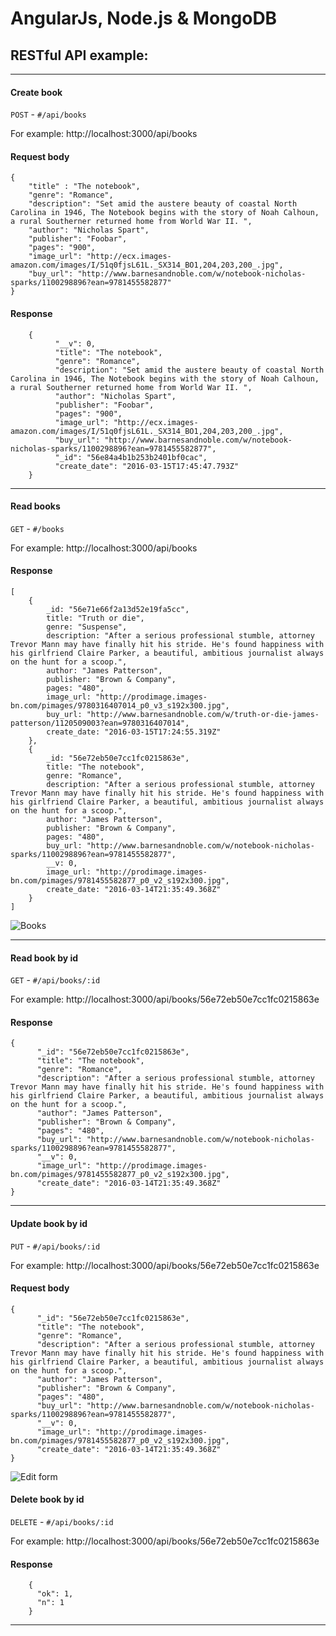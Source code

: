 # AngularJs,  Node.js & MongoDB 

## RESTful API example:

----------------------------------------------------------
#### Create book 

`POST`  - `#/api/books`

For example: http://localhost:3000/api/books

#### Request body
	{
	    "title" : "The notebook",
	    "genre": "Romance",
	    "description": "Set amid the austere beauty of coastal North Carolina in 1946, The Notebook begins with the story of Noah Calhoun, a rural Southerner returned home from World War II. ",
	    "author": "Nicholas Spart",
	    "publisher": "Foobar",
	    "pages": "900",
	    "image_url": "http://ecx.images-amazon.com/images/I/51q0fjsL61L._SX314_BO1,204,203,200_.jpg",
	    "buy_url": "http://www.barnesandnoble.com/w/notebook-nicholas-sparks/1100298896?ean=9781455582877"
	}
	
#### Response
		{
			  "__v": 0,
			  "title": "The notebook",
			  "genre": "Romance",
			  "description": "Set amid the austere beauty of coastal North Carolina in 1946, The Notebook begins with the story of Noah Calhoun, a rural Southerner returned home from World War II. ",
			  "author": "Nicholas Spart",
			  "publisher": "Foobar",
			  "pages": "900",
			  "image_url": "http://ecx.images-amazon.com/images/I/51q0fjsL61L._SX314_BO1,204,203,200_.jpg",
			  "buy_url": "http://www.barnesandnoble.com/w/notebook-nicholas-sparks/1100298896?ean=9781455582877",
			  "_id": "56e84a4b1b253b2401bf0cac",
			  "create_date": "2016-03-15T17:45:47.793Z"
		}
		
		
----------------------------------------------------------
#### Read books

`GET`  - `#/books`

For example: http://localhost:3000/api/books

#### Response

    [
	    {
		    _id: "56e71e66f2a13d52e19fa5cc",
		    title: "Truth or die",
		    genre: "Suspense",
		    description: "After a serious professional stumble, attorney Trevor Mann may have finally hit his stride. He's found happiness with his girlfriend Claire Parker, a beautiful, ambitious journalist always on the hunt for a scoop.",
		    author: "James Patterson",
		    publisher: "Brown & Company",
		    pages: "480",
		    image_url: "http://prodimage.images-bn.com/pimages/9780316407014_p0_v3_s192x300.jpg",
		    buy_url: "http://www.barnesandnoble.com/w/truth-or-die-james-patterson/1120509003?ean=9780316407014",
		    create_date: "2016-03-15T17:24:55.319Z"
	    },
	    {
		    _id: "56e72eb50e7cc1fc0215863e",
		    title: "The notebook",
		    genre: "Romance",
		    description: "After a serious professional stumble, attorney Trevor Mann may have finally hit his stride. He's found happiness with his girlfriend Claire Parker, a beautiful, ambitious journalist always on the hunt for a scoop.",
		    author: "James Patterson",
		    publisher: "Brown & Company",
		    pages: "480",
		    buy_url: "http://www.barnesandnoble.com/w/notebook-nicholas-sparks/1100298896?ean=9781455582877",
		    __v: 0,
		    image_url: "http://prodimage.images-bn.com/pimages/9781455582877_p0_v2_s192x300.jpg",
		    create_date: "2016-03-14T21:35:49.368Z"
	    }
    ]


![Books](http://i.imgur.com/I8D99G1.png?1)

---------------------------------------------------------------

#### Read book by id 

`GET`  - `#/api/books/:id`

For example: http://localhost:3000/api/books/56e72eb50e7cc1fc0215863e

#### Response

    {
	      "_id": "56e72eb50e7cc1fc0215863e",
	      "title": "The notebook",
	      "genre": "Romance",
	      "description": "After a serious professional stumble, attorney Trevor Mann may have finally hit his stride. He's found happiness with his girlfriend Claire Parker, a beautiful, ambitious journalist always on the hunt for a scoop.",
	      "author": "James Patterson",
	      "publisher": "Brown & Company",
	      "pages": "480",
	      "buy_url": "http://www.barnesandnoble.com/w/notebook-nicholas-sparks/1100298896?ean=9781455582877",
	      "__v": 0,
	      "image_url": "http://prodimage.images-bn.com/pimages/9781455582877_p0_v2_s192x300.jpg",
	      "create_date": "2016-03-14T21:35:49.368Z"
    }
    
---------------------------------------------------------------

    
#### Update book by id 

`PUT`  - `#/api/books/:id`

For example: http://localhost:3000/api/books/56e72eb50e7cc1fc0215863e

#### Request body
    {
    	  "_id": "56e72eb50e7cc1fc0215863e",
    	  "title": "The notebook",
    	  "genre": "Romance",
    	  "description": "After a serious professional stumble, attorney Trevor Mann may have finally hit his stride. He's found happiness with his girlfriend Claire Parker, a beautiful, ambitious journalist always on the hunt for a scoop.",
    	  "author": "James Patterson",
    	  "publisher": "Brown & Company",
    	  "pages": "480",
    	  "buy_url": "http://www.barnesandnoble.com/w/notebook-nicholas-sparks/1100298896?ean=9781455582877",
    	  "__v": 0,
    	  "image_url": "http://prodimage.images-bn.com/pimages/9781455582877_p0_v2_s192x300.jpg",
    	  "create_date": "2016-03-14T21:35:49.368Z"
    }
![Edit form](http://i.imgur.com/jeIed7A.png?1)

#### Delete book by id 

`DELETE`  - `#/api/books/:id`

For example: http://localhost:3000/api/books/56e72eb50e7cc1fc0215863e

#### Response

		{
		  "ok": 1,
		  "n": 1
		}

---------------------------------------------------------------
